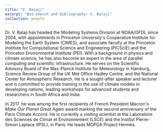 ```yaml
---
title: "V. Balaji"
excerpt: "Bio-sketch and bibliography: V. Balaji"
collection: people
---
```


Dr. V. Balaji has headed the Modeling Systems Division at NOAA/GFDL since 2004, with appointments in Princeton University's Cooperative Institute for Modeling the Earth System (CIMES), and associate faculty at the Princeton Institute for Computational Science and Engineering (PICSciE) and the Princeton Environmental Institute (PEI). With a background in physics and climate science, he has also become an expert in the area of parallel computing and scientific infrastructure. He serves on the Scientific Advisory Board of the Max-Planck Institute for Meteorology in Hamburg, Science Review Group of the UK Met Office Hadley Centre, and the National Center for Atmospheric Research. He is a sought-after speaker and lecturer and is committed to provide training in the use of climate models in developing nations, leading workshops for advanced students and researchers in South Africa and India.

In 2017, he was among the first recipients of French President Macron's _Make Our Planet Great Again_ award marking the second anniversary of the Paris Climate Accord. He is currently a visiting scientist at the Laboratoire des Sciences de Climat et Environnement (LSCE) and the Institut Pierre-Simon Laplace (IPSL), in Paris. He leads MOPGA Project Hermès.
